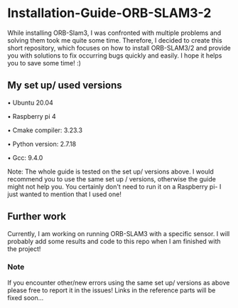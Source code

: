 # Installation-Guide-ORB-SLAM3-2
While installing ORB-Slam3, I was confronted with multiple problems and solving them took me quite some time. Therefore, I decided to create this short repository, which focuses on how to install ORB-SLAM3/2 and provide you with solutions to fix occurring bugs quickly and easily. I hope it helps you to save some time! :)

## My set up/ used versions

• Ubuntu 20.04 

• Raspberry pi 4

• Cmake compiler: 3.23.3

• Python version: 2.7.18

• Gcc: 9.4.0

Note: The whole guide is tested on the set up/ versions above. I would recommend you to use the same set up / versions, otherwise the guide might not help you. You certainly don't need to run it on a Raspberry pi- I just wanted to mention that I used one!

## Further work 

Currently, I am working on running ORB-SLAM3 with a specific sensor. I will probably add some results and code to this repo when I am finished with the project!

### Note

If you encounter other/new errors using the same set up/ versions as above please free to report it in the issues!
Links in the reference parts will be fixed soon...
